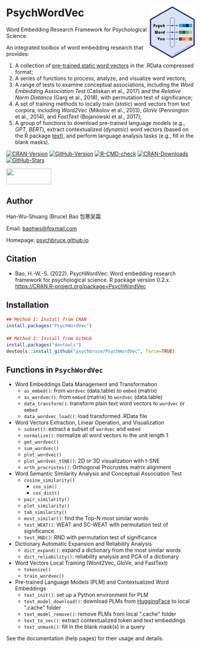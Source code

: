 # PsychWordVec <a href="https://psychbruce.github.io/PsychWordVec/"><img src="man/figures/logo.png" align="right" height="138"/></a>

Word Embedding Research Framework for Psychological Science.

An integrated toolbox of word embedding research that provides:

1.  A collection of [pre-trained static word vectors](https://psychbruce.github.io/WordVector_RData.pdf) in the .RData compressed format;
2.  A series of functions to process, analyze, and visualize word vectors;
3.  A range of tests to examine conceptual associations, including the *Word Embedding Association Test* (Caliskan et al., 2017) and the *Relative Norm Distance* (Garg et al., 2018), with permutation test of significance;
4.  A set of training methods to locally train (*static*) word vectors from text corpora, including *Word2Vec* (Mikolov et al., 2013), *GloVe* (Pennington et al., 2014), and *FastText* (Bojanowski et al., 2017);
5.  A group of functions to download pre-trained language models (e.g., *GPT*, *BERT*), extract contextualized (*dynamic*) word vectors (based on the R package [text](https://www.r-text.org/)), and perform language analysis tasks (e.g., fill in the blank masks).

<!-- badges: start -->

[![CRAN-Version](https://www.r-pkg.org/badges/version/PsychWordVec?color=red)](https://CRAN.R-project.org/package=PsychWordVec) [![GitHub-Version](https://img.shields.io/github/r-package/v/psychbruce/PsychWordVec?label=GitHub&color=orange)](https://github.com/psychbruce/PsychWordVec) [![R-CMD-check](https://github.com/psychbruce/PsychWordVec/actions/workflows/R-CMD-check.yaml/badge.svg)](https://github.com/psychbruce/PsychWordVec/actions/workflows/R-CMD-check.yaml) [![CRAN-Downloads](https://cranlogs.r-pkg.org/badges/grand-total/PsychWordVec)](https://CRAN.R-project.org/package=PsychWordVec) [![GitHub-Stars](https://img.shields.io/github/stars/psychbruce/PsychWordVec?style=social)](https://github.com/psychbruce/PsychWordVec/stargazers)

<!-- badges: end -->

<img src="https://s1.ax1x.com/2020/07/28/aAjUJg.jpg" width="120px" height="42px"/>

## Author

Han-Wu-Shuang (Bruce) Bao 包寒吴霜

Email: [baohws\@foxmail.com](mailto:baohws@foxmail.com)

Homepage: [psychbruce.github.io](https://psychbruce.github.io)

## Citation

-   Bao, H.-W.-S. (2022). PsychWordVec: Word embedding research framework for psychological science. R package version 0.2.x. <https://CRAN.R-project.org/package=PsychWordVec>

## Installation

``` r
## Method 1: Install from CRAN
install.packages("PsychWordVec")

## Method 2: Install from GitHub
install.packages("devtools")
devtools::install_github("psychbruce/PsychWordVec", force=TRUE)
```

## Functions in `PsychWordVec`

-   Word Embeddings Data Management and Transformation
    -   `as_embed()`: from `wordvec` (data.table) to `embed` (matrix)
    -   `as_wordvec()`: from `embed` (matrix) to `wordvec` (data.table)
    -   `data_transform()`: transform plain text word vectors to `wordvec` or `embed`
    -   `data_wordvec_load()`: load transformed .RData file
-   Word Vectors Extraction, Linear Operation, and Visualization
    -   `subset()`: extract a subset of `wordvec` and `embed`
    -   `normalize()`: normalize all word vectors to the unit length 1
    -   `get_wordvec()`
    -   `sum_wordvec()`
    -   `plot_wordvec()`
    -   `plot_wordvec_tSNE()`: 2D or 3D visualization with t-SNE
    -   `orth_procrustes()`: Orthogonal Procrustes matrix alignment
-   Word Semantic Similarity Analysis and Conceptual Association Test
    -   `cosine_similarity()`
        -   `cos_sim()`
        -   `cos_dist()`
    -   `pair_similarity()`
    -   `plot_similarity()`
    -   `tab_similarity()`
    -   `most_similar()`: find the Top-N most similar words
    -   `test_WEAT()`: WEAT and SC-WEAT with permutation test of significance
    -   `test_RND()`: RND with permutation test of significance
-   Dictionary Automatic Expansion and Reliability Analysis
    -   `dict_expand()`: expand a dictionary from the most similar words
    -   `dict_reliability()`: reliability analysis and PCA of a dictionary
-   Word Vectors Local Training (Word2Vec, GloVe, and FastText)
    -   `tokenize()`
    -   `train_wordvec()`
-   Pre-trained Language Models (PLM) and Contextualized Word Embeddings
    -   `text_init()`: set up a Python environment for PLM
    -   `text_model_download()`: download PLMs from [HuggingFace](https://huggingface.co/models) to local ".cache" folder
    -   `text_model_remove()`: remove PLMs from local ".cache" folder
    -   `text_to_vec()`: extract contextualized token and text embeddings
    -   `text_unmask()`: fill in the blank mask(s) in a query

See the documentation (help pages) for their usage and details.

